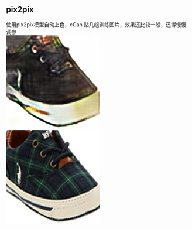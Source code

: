 ## pix2pix
使用pix2pix模型自动上色，cGan
贴几组训练图片，效果还比较一般，还得慢慢调参<br>
![](https://github.com/lmb633/pix2pix/blob/master/images/14.jpg)  
![](https://github.com/lmb633/pix2pix/blob/master/images/14_real.jpg)<br> 
